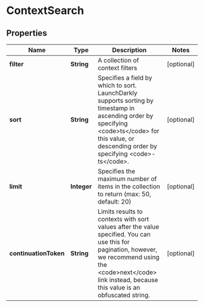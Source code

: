 

# ContextSearch


## Properties

| Name | Type | Description | Notes |
|------------ | ------------- | ------------- | -------------|
|**filter** | **String** | A collection of context filters |  [optional] |
|**sort** | **String** | Specifies a field by which to sort. LaunchDarkly supports sorting by timestamp in ascending order by specifying &lt;code&gt;ts&lt;/code&gt; for this value, or descending order by specifying &lt;code&gt;-ts&lt;/code&gt;. |  [optional] |
|**limit** | **Integer** | Specifies the maximum number of items in the collection to return (max: 50, default: 20) |  [optional] |
|**continuationToken** | **String** | Limits results to contexts with sort values after the value specified. You can use this for pagination, however, we recommend using the &lt;code&gt;next&lt;/code&gt; link instead, because this value is an obfuscated string. |  [optional] |



